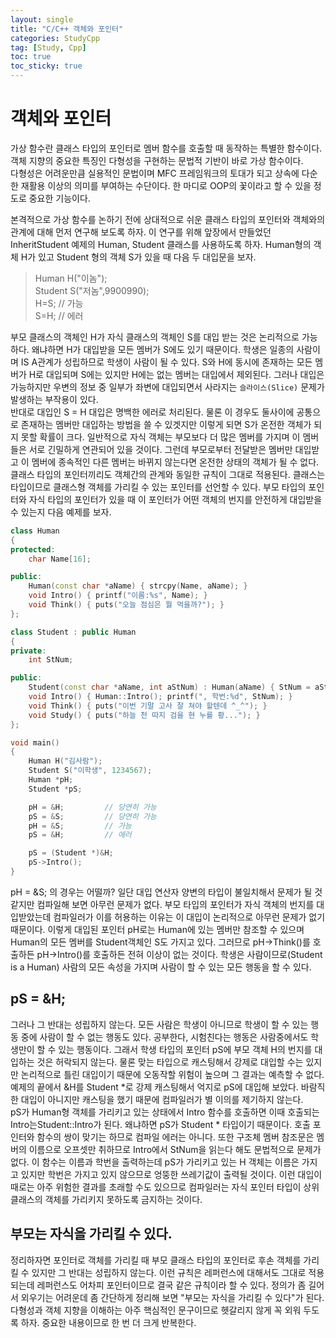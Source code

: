 ```yaml
---
layout: single
title: "C/C++ 객체와 포인터"
categories: StudyCpp
tag: [Study, Cpp]
toc: true
toc_sticky: true
---
```


# 객체와 포인터
가상 함수란 클래스 타입의 포인터로 멤버 함수를 호출할 때 동작하는 특별한 함수이다. 객체 지향의 중요한 특징인 다형성을 구현하는 문법적 기반이 바로 가상 함수이다.  
다형성은 어려운만큼 실용적인 문법이며 MFC 프레임워크의 토대가 되고 상속에 다순한 재활용 이상의 의미를 부여하는 수단이다. 한 마디로 OOP의 꽃이라고 할 수 있을 정도로 중요한 기능이다.

본격적으로 가상 함수를 논하기 전에 상대적으로 쉬운 클래스 타입의 포인터와 객체와의 관계에 대해 먼저 연구해 보도록 하자. 이 연구를 위해 앞장에서 만들었던 InheritStudent 예제의 Human, Student 클래스를 사용하도록 하자. Human형의 객체 H가 있고 Student 형의 객체 S가 있을 때 다음 두 대입문을 보자.

> Human H("이놈");  
> Student S("저놈",9900990);  
> H=S;        // 가능  
> S=H;        // 에러  

부모 클래스의 객체인 H가 자식 클래스의 객체인 S를 대입 받는 것은 논리적으로 가능하다. 왜냐하면 H가 대입받을 모든 멤버가 S에도 있기 때문이다. 학생은 일종의 사람이며 IS A관계가 성립하므로 학생이 사람이 될 수 있다. S와 H에 동시에 존재하는 모든 멤버가 H로 대입되며 S에는 있지만 H에는 없는 멤버는 대입에서 제외된다. 그러나 대입은 가능하지만 우변의 정보 중 일부가 좌변에 대입되면서 사라지는 `슬라이스(Slice)` 문제가 발생하는 부작용이 있다.  
반대로 대입인 S = H 대입은 명백한 에러로 처리된다. 물론 이 경우도 둘사이에 공통으로 존재하는 멤버만 대입하는 방법을 쓸 수 있겟지만 이렇게 되면 S가 온전한 객체가 되지 못할 확률이 크다. 일반적으로 자식 객체는 부모보다 더 많은 멤버를 가지며 이 멤버들은 서로 긴밀하게 연관되어 있을 것이다. 그런데 부모로부터 전달받은 멤버만 대입받고 이 멤버에 종속적인 다른 멤버는 바뀌지 않는다면 온전한 상태의 객체가 될 수 없다.  
클래스 타입의 포인터끼리도 객체간의 관계와 동일한 규칙이 그대로 적용된다. 클래스는 타입이므로 클래스형 객체를 가리킬 수 있는 포인터를 선언할 수 있다. 부모 타입의 포인터와 자식 타입의 포인터가 있을 때 이 포인터가 어떤 객체의 번지를 안전하게 대입받을 수 있는지 다음 예제를 보자.

```c++
class Human
{
protected:
    char Name[16];

public:
    Human(const char *aName) { strcpy(Name, aName); }
    void Intro() { printf("이름:%s", Name); }
    void Think() { puts("오늘 점심은 뭘 먹을까?"); }
};

class Student : public Human
{
private:
    int StNum;

public:
    Student(const char *aName, int aStNum) : Human(aName) { StNum = aStNum; }
    void Intro() { Human::Intro(); printf(", 학번:%d", StNum); }
    void Think() { puts("이번 기말 고사 잘 쳐야 할텐데 ^_^"); }
    void Study() { puts("하늘 천 따지 검을 현 누를 황..."); }
};

void main()
{
    Human H("김사람");
    Student S("이학생", 1234567);
    Human *pH;
    Student *pS;

    pH = &H;         // 당연히 가능
    pS = &S;         // 당연히 가능
    pH = &S;         // 가능
    pS = &H;         // 에러

    pS = (Student *)&H;
    pS->Intro();
}
```
pH = &S; 의 경우는 어떨까? 일단 대입 연산자 양변의 타입이 불일치해서 문제가 될 것 같지만 컴파일해 보면 아무런 문제가 없다. 부모 타입의 포인터가 자식 객체의 번지를 대입받았는데 컴파일러가 이를 허용하는 이유는 이 대입이 논리적으로 아무런 문제가 없기 때문이다. 이렇게 대입된 포인터 pH로는 Human에 있는 멤버만 참조할 수 있으며 Human의 모든 멤버를 Student객체인 S도 가지고 있다. 그러므로 pH->Think()를 호출하든 pH->Intro()를 호출하든 전혀 이상이 없는 것이다. 학생은 사람이므로(Student is a Human) 사람의 모든 속성을 가지며 사람이 할 수 있는 모든 행동을 할 수 있다.  

## pS = &H;
그러나 그 반대는 성립하지 않는다. 모든 사람은 학생이 아니므로 학생이 할 수 있는 행동 중에 사람이 할 수 없는 행동도 있다. 공부한다, 시험친다는 행동은 사람중에서도 학생만이 할 수 있는 행동이다. 그래서 학생 타입의 포인터 pS에 부모 객체 H의 번지를 대입하는 것은 허락되지 않는다. 물론 맞는 타입으로 캐스팅해서 강제로 대입할 수는 있지만 논리적으로 틀린 대입이기 때문에 오동작할 위험이 높으며 그 결과는 예측할 수 없다. 예제의 끝에서 &H를 Student *로 강제 캐스팅해서 억지로 pS에 대입해 보았다. 바람직한 대입이 아니지만 캐스팅을 했기 때문에 컴파일러가 별 이의를 제기하지 않는다.  
pS가 Human형 객체를 가리키고 있는 상태에서 Intro 함수를 호출하면 이때 호출되는 Intro는Student::Intro가 된다. 왜냐하면 pS가 Student * 타입이기 때문이다. 호출 포인터와 함수의 쌍이 맞기는 하므로 컴파일 에러는 아니다. 또한 구조체 멤버 참조문은 멤버의 이름으로 오프셋만 취하므로 Intro에서 StNum을 읽는다 해도 문법적으로 문제가 없다. 이 함수는 이름과 학번을 출력하는데 pS가 가리키고 있는 H 객체는 이름은 가지고 있지만 학번은 가지고 있지 않으므로 엉뚱한 쓰레기값이 출력될 것이다. 이런 대입이 때로는 아주 위험한 결과를 초래할 수도 있으므로 컴파일러는 자식 포인터 타입이 상위 클래스의 객체를 가리키지 못하도록 금지하는 것이다.  

## 부모는 자식을 가리킬 수 있다.
정리하자면 포인터로 객체를 가리킬 때 부모 클래스 타입의 포인터로 후손 객체를 가리킬 수 있지만 그 반대는 성립하지 않는다. 이런 규칙은 레퍼런스에 대해서도 그대로 적용되는데 레퍼런스도 어차피 포인터이므로 결국 같은 규칙이라 할 수 있다. 정의가 좀 길어서 외우기는 어려운데 좀 간단하게 정리해 보면 "부모는 자식을 가리킬 수 있다"가 된다. 다형성과 객체 지향을 이해하는 아주 핵심적인 문구이므로 헷갈리지 않게 꼭 외워 두도록 하자. 중요한 내용이므로 한 번 더 크게 반복한다.
